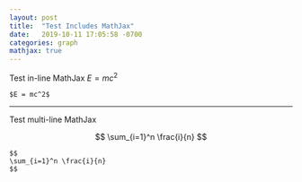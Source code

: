 ```yaml
---
layout: post
title:  "Test Includes MathJax"
date:   2019-10-11 17:05:58 -0700
categories: graph
mathjax: true
---
```



Test in-line MathJax $E = mc^2$


```
$E = mc^2$
```


------


Test multi-line MathJax


$$
\sum_{i=1}^n \frac{i}{n}
$$


```
$$
\sum_{i=1}^n \frac{i}{n}
$$
```
